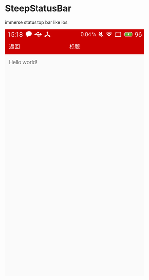 # SteepStatusBar
immerse status top bar like ios

![示例图1](https://github.com/xmliu/SteepStatusBar/blob/master/steepStatusBar1.png)
